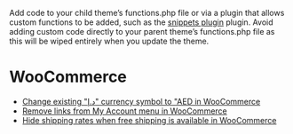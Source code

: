 Add code to your child theme’s functions.php file or via a plugin that allows custom functions to be added, such as the [snippets plugin](https://wordpress.org/plugins/code-snippets/) plugin. Avoid adding custom code directly to your parent theme’s functions.php file as this will be wiped entirely when you update the theme.




# WooCommerce
- [Change existing "د.إ" currency symbol to "AED in WooCommerce](https://github.com/yaseralhosani/WooCommerce/blob/014f27a1f66a0ec8bb8f08bb32f04c2c88c5cdf7/Change%20existing%20%22%D8%AF.%D8%A5%22%20currency%20symbol%20to%20%22AED%20in%20WooCommerce)
- [Remove links from My Account menu in WooCommerce](https://github.com/yaseralhosani/WooCommerce/blob/1aadcebf98d09b80ad2742120f8a5af5508f87cf/Remove%20links%20from%20My%20Account%20menu%20in%20WooCommerce)
- [Hide shipping rates when free shipping is available in WooCommerce](https://github.com/yaseralhosani/WooCommerce/blob/68d7b59d7095430f052092421c54bf0cce1cca1d/Hide%20shipping%20rates%20when%20free%20shipping%20is%20available%20in%20WooCommerce)

